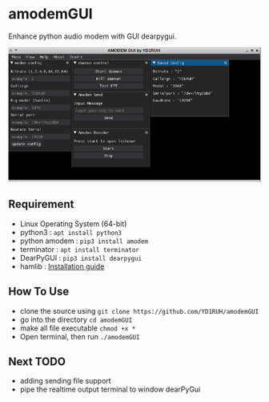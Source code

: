 # amodemGUI
Enhance python audio modem with GUI dearpygui.

![image](amodemGUI.png)

## Requirement
- Linux Operating System (64-bit)
- python3 : `apt install python3`
- python amodem : `pip3 install amodem`
- terminator : `apt install terminator`
- DearPyGUI : `pip3 install dearpygui`
- hamlib : [Installation guide](https://github.com/Hamlib/Hamlib)

## How To Use
- clone the source using `git clone https://github.com/YD1RUH/amodemGUI`
- go into the directory `cd amodemGUI`
- make all file executable `chmod +x *`
- Open terminal, then run `./amodemGUI`

## Next TODO
- adding sending file support
- pipe the realtime output terminal to window dearPyGui
